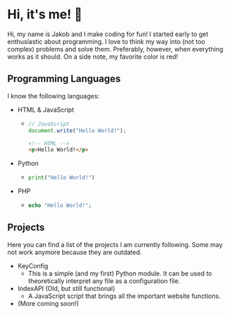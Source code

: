 # Hi, it's me! 👋
Hi, my name is Jakob and I make coding for fun!
I started early to get enthusiastic about programming. I love to think my way into (not too complex) problems and solve them.
Preferably, however, when everything works as it should.
On a side note, my favorite color is red!

## Programming Languages
I know the following languages:
+ HTML & JavaScript
  + ```javascript
    // JavaScript
    document.write("Hello World!");
    ```
    ```html
    <!-- HTML -->
    <p>Hello World!</p>
    ```
+ Python
  + ```python
    print("Hello World!")
    ```
+ PHP
  + ```php
    echo "Hello World!";
    ```

## Projects
Here you can find a list of the projects I am currently following. Some may not work anymore because they are outdated.
+ KeyConfig
  + This is a simple (and my first) Python module. It can be used to theoretically interpret any file as a configuration file.
+ IndexAPI (Old, but still functional)
  + A JavaScript script that brings all the important website functions.
+ (More coming soon!)

